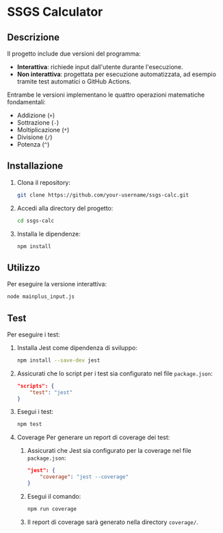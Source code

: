# SSGS Calculator
## Descrizione

Il progetto include due versioni del programma:
- **Interattiva**: richiede input dall'utente durante l'esecuzione.
- **Non interattiva**: progettata per esecuzione automatizzata, ad esempio tramite test automatici o GitHub Actions.

Entrambe le versioni implementano le quattro operazioni matematiche fondamentali:
- Addizione (`+`)
- Sottrazione (`-`)
- Moltiplicazione (`*`)
- Divisione (`/`)
- Potenza (`^`)

## Installazione

1. Clona il repository:
    ```bash
    git clone https://github.com/your-username/ssgs-calc.git
    ```
2. Accedi alla directory del progetto:
    ```bash
    cd ssgs-calc
    ```
3. Installa le dipendenze:
    ```bash
    npm install
    ```

## Utilizzo

Per eseguire la versione interattiva:
```bash
node mainplus_input.js
```

## Test

Per eseguire i test:
1. Installa Jest come dipendenza di sviluppo:
    ```bash
    npm install --save-dev jest
    ```
2. Assicurati che lo script per i test sia configurato nel file `package.json`:
    ```json
    "scripts": {
        "test": "jest"
    }
    ```
3. Esegui i test:
    ```bash
    npm test
    ```
4. Coverage
    Per generare un report di coverage dei test:

    1. Assicurati che Jest sia configurato per la coverage nel file `package.json`:
        ```json
        "jest": {
            "coverage": "jest --coverage"
        }
        ```
    2. Esegui il comando:
        ```bash
        npm run coverage
        ```
    3. Il report di coverage sarà generato nella directory `coverage/`.